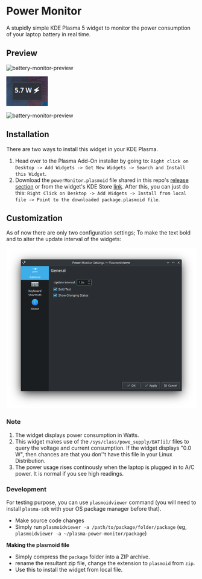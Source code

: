 # Power Monitor
A stupidly simple KDE Plasma 5 widget to monitor the power consumption of your laptop battery in real time.

## Preview
![battery-monitor-preview](./images/screenshot3.png)

![battery-monitor-preview](./images/screenshot2.png)

![battery-monitor-preview](./images/screenshot1.png)

## Installation
There are two ways to install this widget in your KDE Plasma.

1. Head over to the Plasma Add-On installer by going to: `Right click on Desktop -> Add Widgets -> Get New Widgets -> Search and Install this Widget`.
2. Download the `powerMonitor.plasmoid` file shared in this repo's [release section](https://github.com/atul-g/plasma-power-monitor/releases/tag/v0.1) or from the widget's KDE Store [link](https://www.pling.com/p/1466838/). After this, you can just do this: `Right Click on Desktop -> Add Widgets -> Install from local file -> Point to the downloaded package.plasmoid file`.

## Customization
As of now there are only two configuration settings; To make the text bold and to alter the update interval of the widgets:  

![battery-monitor-preview](./images/config.png)

### Note
1. The widget displays power consumption in Watts.
2. This widget makes use of the `/sys/class/powe_supply/BAT[i]/` files to query the voltage and current consumption. If the widget displays "0.0 W", then chances are that you don''t have this file in your Linux Distribution.
3. The power usage rises continously when the laptop is plugged in to A/C power. It is normal if you see high readings.

### Development
For testing purpose, you can use `plasmoidviewer` command (you will need to install `plasma-sdk` with your OS package manager before that).  
- Make source code changes  
- Simply run `plasmoidviewer -a /path/to/package/folder/package` (eg, `plasmoidviewer -a ~/plasma-power-monitor/package`)

**Making the plasmoid file**  
- Simply compress the `package` folder into a ZIP archive.  
- rename the resultant zip file, change the extension to `plasmoid` from `zip`.  
- Use this to install the widget from local file.  

